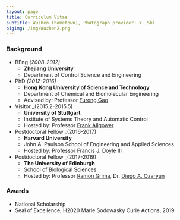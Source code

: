 ```yaml
---
layout: page
title: Curriculum Vitae
subtitle: Wuzhen (hometown), Photograph provider: Y. Shi
bigimg: /img/Wuzhen2.png
---
```

### Background
* BEng _(2008-2012)_
  * **Zhejiang University**
  * Department of Control Science and Engineering
* PhD _(2012-2016)_
  * **Hong Kong University of Science and Technology**
  * Department of Chemical and Biomolecular Engineering
  * Advised by: Professor [Furong Gao](https://cbe.ust.hk/kefgao.html)
* Visitor _(2015.2-2015.5)
  * **University of Stuttgart**
  * Institute of Systems Theory and Automatic Control
  * Hosted by: Professor [Frank Allgower](https://www.ist.uni-stuttgart.de/institute/team/Allgoewer-00006/)
* Postdoctoral Fellow _(2016-2017)
  * **Harvard University**
  * John A. Paulson School of Engineering and Applied Sciences
  * Hosted by: Professor Francis J. Doyle III
* Postdoctoral Fellow _(2017-2019)
  * **The University of Edinburgh**
  * School of Biological Sciences
  * Hosted by: Professor [Ramon Grima](http://grimagroup.bio.ed.ac.uk/ramongrima.html), Dr. [Diego A. Ozaryun](http://homepages.inf.ed.ac.uk/doyarzun/)
  
### Awards
* National Scholarship
* Seal of Excellence, H2020 Marie Sodowasky Curie Actions, 2019
